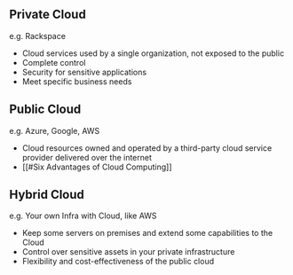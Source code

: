 ## Private Cloud
e.g. Rackspace

- Cloud services used by a single organization, not exposed to the public 
- Complete control
- Security for sensitive applications
- Meet specific business needs
## Public Cloud
e.g. Azure, Google, AWS

- Cloud resources owned and operated by a third-party cloud service provider delivered over the internet
- [[#Six Advantages of Cloud Computing]]
## Hybrid Cloud
e.g. Your own Infra with Cloud, like AWS

- Keep some servers on premises and extend some capabilities to the Cloud
- Control over sensitive assets in your private infrastructure
- Flexibility and cost-effectiveness of the public cloud